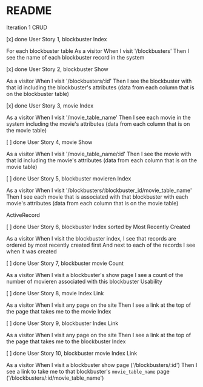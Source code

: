 # README

Iteration 1
CRUD

[x] done
User Story 1, blockbuster Index 

For each blockbuster table
As a visitor
When I visit '/blockbusters'
Then I see the name of each blockbuster record in the system

[x] done
User Story 2, blockbuster Show 

As a visitor
When I visit '/blockbusters/:id'
Then I see the blockbuster with that id including the blockbuster's attributes
(data from each column that is on the blockbuster table)

[x] done
User Story 3, movie Index 

As a visitor
When I visit '/movie_table_name'
Then I see each movie in the system including the movie's attributes
(data from each column that is on the movie table)

[ ] done
User Story 4, movie Show 

As a visitor
When I visit '/movie_table_name/:id'
Then I see the movie with that id including the movie's attributes
(data from each column that is on the movie table)

[ ] done
User Story 5, blockbuster movieren Index 

As a visitor
When I visit '/blockbusters/:blockbuster_id/movie_table_name'
Then I see each movie that is associated with that blockbuster with each movie's attributes
(data from each column that is on the movie table)

ActiveRecord

[ ] done
User Story 6, blockbuster Index sorted by Most Recently Created 

As a visitor
When I visit the blockbuster index,
I see that records are ordered by most recently created first
And next to each of the records I see when it was created

[ ] done
User Story 7, blockbuster movie Count

As a visitor
When I visit a blockbuster's show page
I see a count of the number of movieren associated with this blockbuster
Usability

[ ] done
User Story 8, movie Index Link

As a visitor
When I visit any page on the site
Then I see a link at the top of the page that takes me to the movie Index

[ ] done
User Story 9, blockbuster Index Link

As a visitor
When I visit any page on the site
Then I see a link at the top of the page that takes me to the blockbuster Index

[ ] done
User Story 10, blockbuster movie Index Link

As a visitor
When I visit a blockbuster show page ('/blockbusters/:id')
Then I see a link to take me to that blockbuster's `movie_table_name` page ('/blockbusters/:id/movie_table_name')

<!-- 

This README would normally document whatever steps are necessary to get the
application up and running.

Things you may want to cover:

* Ruby version

* System dependencies

* Configuration

* Database creation

* Database initialization

* How to run the test suite

* Services (job queues, cache servers, search engines, etc.)

* Deployment instructions

* ... -->
